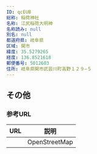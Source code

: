 ```yaml
---
ID: qcEUB
総称: 稲荷神社
名称: 江尻稲荷大明神
名称読み: null
別名: null
都道府県: 岐阜県
区域: 関市
緯度: 35.5279265
経度: 136.8521618
郵便番号: 5012603
住所: 岐阜県関市武芸川町高野１２９−５
---
```


## その他

### 参考URL

| URL | 説明          |
| --- | ------------- |
|     | OpenStreetMap |
